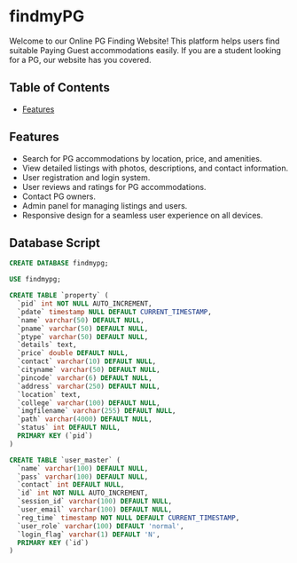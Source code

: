 # findmyPG

Welcome to our Online PG Finding Website! This platform helps users find suitable Paying Guest accommodations easily. If you are a student looking for a PG, our website has you covered.

## Table of Contents
- [Features](#features)

[//]: # (- [Demo]&#40;#demo&#41;)

[//]: # (- [Getting Started]&#40;#getting-started&#41;)

[//]: # (    - [Prerequisites]&#40;#prerequisites&#41;)

[//]: # (    - [Installation]&#40;#installation&#41;)

[//]: # (- [Usage]&#40;#usage&#41;)

[//]: # (- [Contributing]&#40;#contributing&#41;)

[//]: # (- [License]&#40;#license&#41;)

## Features

- Search for PG accommodations by location, price, and amenities.
- View detailed listings with photos, descriptions, and contact information.
- User registration and login system.
- User reviews and ratings for PG accommodations.
- Contact PG owners.
- Admin panel for managing listings and users.
- Responsive design for a seamless user experience on all devices.

## Database Script
```sql
CREATE DATABASE findmypg;

USE findmypg;

CREATE TABLE `property` (
  `pid` int NOT NULL AUTO_INCREMENT,
  `pdate` timestamp NULL DEFAULT CURRENT_TIMESTAMP,
  `name` varchar(50) DEFAULT NULL,
  `pname` varchar(50) DEFAULT NULL,
  `ptype` varchar(50) DEFAULT NULL,
  `details` text,
  `price` double DEFAULT NULL,
  `contact` varchar(10) DEFAULT NULL,
  `cityname` varchar(50) DEFAULT NULL,
  `pincode` varchar(6) DEFAULT NULL,
  `address` varchar(250) DEFAULT NULL,
  `location` text,
  `college` varchar(100) DEFAULT NULL,
  `imgfilename` varchar(255) DEFAULT NULL,
  `path` varchar(4000) DEFAULT NULL,
  `status` int DEFAULT NULL,
  PRIMARY KEY (`pid`)
) 

CREATE TABLE `user_master` (
  `name` varchar(100) DEFAULT NULL,
  `pass` varchar(100) DEFAULT NULL,
  `contact` int DEFAULT NULL,
  `id` int NOT NULL AUTO_INCREMENT,
  `session_id` varchar(100) DEFAULT NULL,
  `user_email` varchar(100) DEFAULT NULL,
  `reg_time` timestamp NOT NULL DEFAULT CURRENT_TIMESTAMP,
  `user_role` varchar(100) DEFAULT 'normal',
  `login_flag` varchar(1) DEFAULT 'N',
  PRIMARY KEY (`id`)
) 
```

